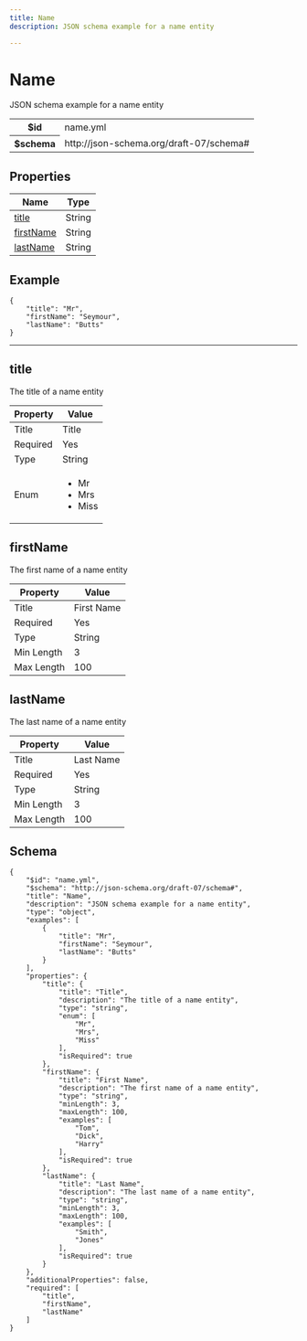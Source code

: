 ```yaml
---
title: Name
description: JSON schema example for a name entity

---
```

# Name

<p>JSON schema example for a name entity</p>

<table>
<tbody>
<tr><th>$id</th><td>name.yml</td></tr>
<tr><th>$schema</th><td>http://json-schema.org/draft-07/schema#</td></tr>
</tbody>
</table>

## Properties

<table><thead><tr><th colspan="2">Name</th><th>Type</th></tr></thead><tbody><tr><td colspan="2"><a href="#title">title</a></td><td>String</td></tr><tr><td colspan="2"><a href="#firstname">firstName</a></td><td>String</td></tr><tr><td colspan="2"><a href="#lastname">lastName</a></td><td>String</td></tr></tbody></table>


## Example
```
{
    "title": "Mr",
    "firstName": "Seymour",
    "lastName": "Butts"
}
```

<hr />



## title



<p>The title of a name entity</p>

<table>
  <thead>
    <tr>
      <th>Property</th>
      <th colspan="2">Value</th>
    </tr>
  </thead>
  <tbody>
    <tr>
      <td>Title</td>
      <td colspan="2">Title</td>
    </tr>
    <tr>
      <td>Required</td>
      <td colspan="2">Yes</td>
    </tr>
    <tr><td>Type</td><td colspan="2">String</td></tr>
    <tr>
      <td>Enum</td>
      <td colspan="2"><ul><li>Mr</li><li>Mrs</li><li>Miss</li></ul></td>
    </tr>
  </tbody>
</table>






## firstName



<p>The first name of a name entity</p>

<table>
  <thead>
    <tr>
      <th>Property</th>
      <th colspan="2">Value</th>
    </tr>
  </thead>
  <tbody>
    <tr>
      <td>Title</td>
      <td colspan="2">First Name</td>
    </tr>
    <tr>
      <td>Required</td>
      <td colspan="2">Yes</td>
    </tr>
    <tr><td>Type</td><td colspan="2">String</td></tr>
    <tr>
      <td>Min Length</td>
      <td colspan="2">3</td>
    </tr><tr>
      <td>Max Length</td>
      <td colspan="2">100</td>
    </tr>
  </tbody>
</table>






## lastName



<p>The last name of a name entity</p>

<table>
  <thead>
    <tr>
      <th>Property</th>
      <th colspan="2">Value</th>
    </tr>
  </thead>
  <tbody>
    <tr>
      <td>Title</td>
      <td colspan="2">Last Name</td>
    </tr>
    <tr>
      <td>Required</td>
      <td colspan="2">Yes</td>
    </tr>
    <tr><td>Type</td><td colspan="2">String</td></tr>
    <tr>
      <td>Min Length</td>
      <td colspan="2">3</td>
    </tr><tr>
      <td>Max Length</td>
      <td colspan="2">100</td>
    </tr>
  </tbody>
</table>









## Schema
```
{
    "$id": "name.yml",
    "$schema": "http://json-schema.org/draft-07/schema#",
    "title": "Name",
    "description": "JSON schema example for a name entity",
    "type": "object",
    "examples": [
        {
            "title": "Mr",
            "firstName": "Seymour",
            "lastName": "Butts"
        }
    ],
    "properties": {
        "title": {
            "title": "Title",
            "description": "The title of a name entity",
            "type": "string",
            "enum": [
                "Mr",
                "Mrs",
                "Miss"
            ],
            "isRequired": true
        },
        "firstName": {
            "title": "First Name",
            "description": "The first name of a name entity",
            "type": "string",
            "minLength": 3,
            "maxLength": 100,
            "examples": [
                "Tom",
                "Dick",
                "Harry"
            ],
            "isRequired": true
        },
        "lastName": {
            "title": "Last Name",
            "description": "The last name of a name entity",
            "type": "string",
            "minLength": 3,
            "maxLength": 100,
            "examples": [
                "Smith",
                "Jones"
            ],
            "isRequired": true
        }
    },
    "additionalProperties": false,
    "required": [
        "title",
        "firstName",
        "lastName"
    ]
}
```


